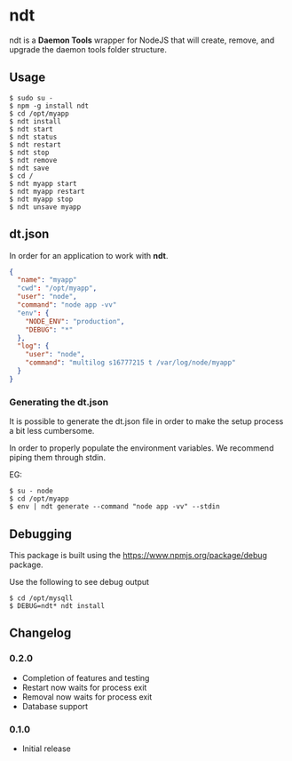 ndt
============

ndt is a **Daemon Tools** wrapper for NodeJS that will create, remove, and
upgrade the daemon tools folder structure.

## Usage

```
$ sudo su -
$ npm -g install ndt
$ cd /opt/myapp
$ ndt install
$ ndt start
$ ndt status
$ ndt restart
$ ndt stop
$ ndt remove
$ ndt save
$ cd /
$ ndt myapp start
$ ndt myapp restart
$ ndt myapp stop
$ ndt unsave myapp
```

## dt.json

In order for an application to work with **ndt**.

```json
{
  "name": "myapp"
  "cwd": "/opt/myapp",
  "user": "node",
  "command": "node app -vv"
  "env": {
    "NODE_ENV": "production",
    "DEBUG": "*"
  },
  "log": {
    "user": "node",
    "command": "multilog s16777215 t /var/log/node/myapp"
  }
}
```

### Generating the dt.json

It is possible to generate the dt.json file in order to make the setup process
a bit less cumbersome.

In order to properly populate the environment variables. We recommend piping
them through stdin.

EG:
```
$ su - node
$ cd /opt/myapp
$ env | ndt generate --command "node app -vv" --stdin
```

## Debugging

This package is built using the https://www.npmjs.org/package/debug package.

Use the following to see debug output

```
$ cd /opt/mysqll
$ DEBUG=ndt* ndt install
```

## Changelog

### 0.2.0
* Completion of features and testing
* Restart now waits for process exit
* Removal now waits for process exit
* Database support

### 0.1.0

* Initial release

